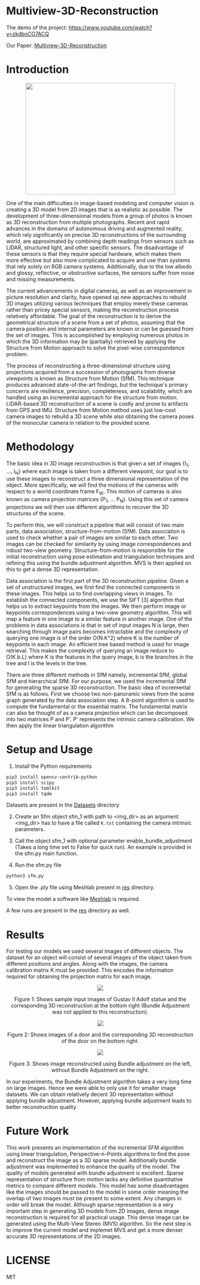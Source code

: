 # Multiview-3D-Reconstruction

The demo of the project: https://www.youtube.com/watch?v=zkdbnCG7ACQ

Our Paper: [Multiview-3D-Reconstruction](https://github.com/Abhishek-Aditya-bs/MultiView-3D-Reconstruction/blob/main/Reports/Final%20Paper.pdf)

# Introduction

<p align="center">
  <img width="400" height="300" src="imgs/Dataset.png" />
</p>

One of the main difficulties in image-based modeling and computer vision is creating a 3D model from 2D images that is as realistic as possible. The development of three-dimensional models from a group of photos is known as 3D reconstruction from multiple photographs. Recent and rapid advances in the domains of autonomous driving and augmented reality, which rely significantly on precise 3D reconstructions of the surrounding world, are approximated by combining depth readings from sensors such as LIDAR, structured light, and other specific sensors. The disadvantage of these sensors is that they require special hardware, which makes them more effective but also more complicated to acquire and use than systems that rely solely on RGB camera systems. Additionally, due to the low albedo and glossy, reflective, or obstructive surfaces, the sensors suffer from noise and missing measurements.

The current advancements in digital cameras, as well as an improvement in picture resolution and clarity, have opened up new approaches to rebuild 3D images utilizing various techniques that employ merely these cameras rather than pricey special sensors, making the reconstruction process relatively affordable. The goal of the reconstruction is to derive the geometrical structure of a scene from a set of photos, assuming that the camera position and internal parameters are known or can be guessed from the set of images. This is accomplished by employing numerous photos in which the 3D information may be (partially) retrieved by applying the Structure from Motion approach to solve the pixel-wise correspondence problem.

The process of reconstructing a three-dimensional structure using projections acquired from a succession of photographs from diverse viewpoints is known as Structure from Motion (SfM). This technique produces advanced state-of-the-art findings, but the technique's primary concerns are resilience, precision, completeness, and scalability, which are handled using an incremental approach for the structure from motion. LIDAR-based 3D reconstruction of a scene is costly and prone to artifacts from GPS and IMU. Structure from Motion method uses just low-cost camera images to rebuild a 3D scene while also obtaining the camera poses of the monocular camera in relation to the provided scene.

# Methodology

The basic idea in 3D image reconstruction is that given a set of images {I<sub>1</sub>, ..., I<sub>N</sub>} where each image is taken from a different viewpoint, our goal is to use these images to reconstruct a three dimensional representation of the object. More specifically, we will find the motions of the cameras with respect to a world coordinate frame F<sub>W</sub>. This motion of cameras is also known as camera projection matrices {P<sub>1</sub>, ... P<sub>N</sub>}. Using this set of camera projections we will then use different algorithms to recover the 3D structures of the scene. 

To perform this, we will construct a pipeline that will consist of two main parts, data association, structure-from-motion (SfM). Data association is used to check whether a pair of images are similar to each other. Two images can be checked for similarity by using image correspondences and robust two-view geometry. Structure-from-motion is responsible for the initial reconstruction using pose estimation and triangulation techniques and refining this using the bundle adjustment algorithm. MVS is then applied on this to get a dense 3D representation.

Data association is the first part of the 3D reconstruction pipeline. Given a set of unstructured images, we first find the connected components in these images. This helps us to find overlapping views in images. To establish the connected components, we use the SIFT [3] algorithm that helps us to extract keypoints from the images. We then perform image or keypoints correspondences using a two-view geometry algorithm. This will map a feature in one image to a similar feature in another image. One of the problems in data associations is that in set of input images N is large, then searching through image pairs becomes intractable and the complexity of querying one image is of the order O(N.K^2) where K is the number of keypoints in each image. An efficient tree based method is used for image retrieval. This makes the complexity of querying an image reduce to O(K.b.L) where K is the features in the  query image, b is the branches in the tree and l is the levels in the tree.

There are three different methods in SfM namely, incremental SfM, global SfM and hierarchical SfM. For our purpose, we used the incremental SfM for generating the sparse 3D reconstruction. The basic idea of incremental SfM is as follows. First we choose two non-panoramic views from the scene graph generated by the data association step. A 8-point algorithm is used to compute the fundamental or the essential matrix. The fundamental matrix can also be thought of as a camera projection which can be decomposed into two matrices P and P'. P' represents the intrinsic camera calibration. We then apply the linear triangulation algorithm 

# Setup and Usage

1. Install the Python requirements

```bash
pip3 install opencv-contrib-python
pip3 install scipy
pip3 install tomlkit
pip3 install tqdm
```

Datasets are present in the [Datasets](Datasets) directory

2. Create an Sfm object sfm_1 with path to <img_dir> as an argument. <img_dir> has to have a file called `K.txt` containing the camera intrinsic parameters.

3. Call the object sfm_1 with optional parameter enable_bundle_adjustment (Takes a long time set to False for quick run). An example is provided in the sfm.py main function.

4. Run the sfm.py file
```bash
python3 sfm.py
```
5. Open the .ply file using Meshlab present in [res](res) directory.

To view the model a software like [Meshlab](https://www.meshlab.net/#download) is required.

A few runs are present in the [res](res) directory as well.

# Results

For testing our models we used several images of different objects. The dataset for an object will consist of several images of the object taken from different positions and angles. Along with the images, the camera calibration matrix K must be provided. This encodes the information required for obtaining the projection matrix for each image. 

<p align="center">
  <img src="imgs/Gustav-Without-BundleAdjustment.png" />
</p>
<p align="center"> Figure 1: Shows sample input images of Gustav II Adolf statue and the corresponding 3D reconstruction at the bottom right (Bundle Adjustment was not applied to this reconstruction).  </p>

<p align="center">
  <img src="imgs/Door-Image-Reconstruction.png" />
</p>
<p align="center"> Figure 2: Shows images of a door and the corresponding 3D reconstruction of the door on the bottom right.
</p>

<p align="center">
  <img src="imgs/Bundle-OnVsOff.png" />
</p>
<p align="center"> Figure 3: Shows image reconstructed using Bundle adjustment on the left, without Bundle Adjustment on the right.
</p>

In our experiments, the Bundle Adjustment algorithm takes a very long time on large images. Hence we were able to only use it for smaller image datasets. We can obtain relatively decent 3D representation without applying bundle adjustment. However, applying bundle adjustment leads to better reconstruction quality. 

# Future Work

This work presents an implementation of the incremental SFM algorithm using linear triangulation, Perspective-n-Points algorithms to find the pose and reconstruct the image as a 3D sparse model. Additionally bundle adjustment was implemented to enhance the quality of the model. The quality of models generated with bundle adjustment is excellent. Sparse representation of structure from motion lacks any definitive quantitative metrics to compare different models. This model has some disadvantages like the images should be passed to the model in some order meaning the overlap of two images must be present to some extent. Any changes in order will break the model. Although sparse representation is a very important step in generating 3D models from 2D images, dense image reconstruction is required for all practical usage. This dense image can be generated using the Multi-View Stereo (MVS) algorithm. So the next step is to improve the current model and implemet MVS and get a more denser accurate 3D representations of the 2D images.

# LICENSE
MIT

